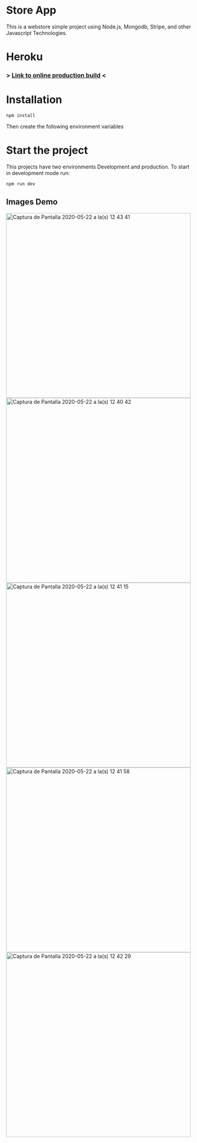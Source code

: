 
# Store App
This is a webstore simple project using Node.js, Mongodb, Stripe, and other Javascript Technologies.

# Heroku
### > [Link to online production build](https://rottay-react-store-app.herokuapp.com/) <


# Installation
```
npm install
```

Then create the following environment variables

# Start the project
This projects have two environments Development and production. To start in development mode run:
```
npm run dev 
```

## Images Demo

<img width="500" alt="Captura de Pantalla 2020-05-22 a la(s) 12 43 41" src="https://user-images.githubusercontent.com/50145471/82685212-3762c200-9c2a-11ea-936b-e77426b5c10b.png">
<img width="500" alt="Captura de Pantalla 2020-05-22 a la(s) 12 40 42" src="https://user-images.githubusercontent.com/50145471/82685220-39c51c00-9c2a-11ea-87c1-33605e9c96a6.png">
<img width="500" alt="Captura de Pantalla 2020-05-22 a la(s) 12 41 15" src="https://user-images.githubusercontent.com/50145471/82685227-3c277600-9c2a-11ea-952c-fcc90854bc34.png">
<img width="500" alt="Captura de Pantalla 2020-05-22 a la(s) 12 41 58" src="https://user-images.githubusercontent.com/50145471/82685230-3cc00c80-9c2a-11ea-918f-4c1bc152fb93.png">
<img width="500" alt="Captura de Pantalla 2020-05-22 a la(s) 12 42 29" src="https://user-images.githubusercontent.com/50145471/82685234-3f226680-9c2a-11ea-842e-18d6a8e52bd3.png">



